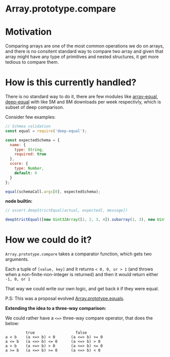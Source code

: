 # Array.prototype.compare

# Motivation

Comparing arrays are one of the most common operations we do on arrays, and there is no consitent standard way to compare two array and given that array might have any type of primitives and nested structures, it get more tedious to compare them.

# How is this currently handled?

There is no standard way to do it, there are few modules like [array-equal](https://www.npmjs.com/package/array-equal), [deep-equal](https://www.npmjs.com/package/deep-equal) with like 5M and 8M downloads per week respectivly, which is subset of deep comparison.

Consider few examples:

```js
// Schmea validation
const equal = require('deep-equal');

const expectedSchema = {
  name: {
    type: String,
    required: true
  },
  score: {
    type: Number,
    default: 0
  }
};

equal(schemaCall.args[0], expectedSchema);

```

__node builtin:__
```js
// assert.deepStrictEqual(actual, expected[, message])

deepStrictEqual([new Uint32Array([1, 2, 3, 4]).subarray(1, 3), new Uint32Array([2, 3])]);
```


# How we could do it?

`Array.prototype.compare` takes a comparator function, which gets two arguments.

Each a tuple of `[value, key]` and it returns `< 0, 0, or > 1` (and throws when a non-finite-non-integer is returned) and then it would return either `-1, 0, or 1`

That way we could write our own logic, and get back `0` if they were equal.


P.S: This was a proposal evolved [Array.prototype.equals](https://github.com/hemanth/Array.prototype.equals).

__Extending the idea to a three-way comparison:__

We could rather have a `<=>` three-way compare operator, that does the below:

```
         true		      	   false
a < b    (a <=> b) < 0		 (a <=> b) >= 0
a <= b   (a <=> b) <= 0		 (a <=> b) > 0
a > b    (a <=> b) > 0		 (a <=> b) <= 0
a >= b   (a <=> b) >= 0		 (a <=> b) < 0
```
